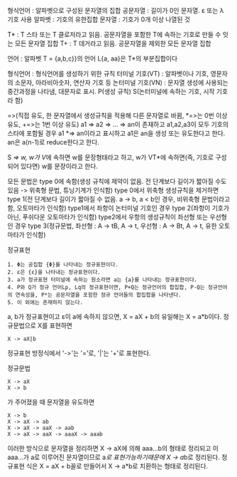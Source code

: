형식언어 : 알파벳으로 구성된 문자열의 집합
공문자열 : 길이가 0인 문자열. ε 또는 λ 기호 사용
알파벳 : 기호의 유한집합
문자열 : 기호가 0개 이상 나열된 것

T* : T 스타 또는 T 클로저라고 읽음. 공문자열을 포함한 T에 속하는 기호로 만들 수 잇는 모든 문자열 집합
T+ : T 데거라고 읽음. 공문자열을 제외한 모든 문자열 집합

언어 : 알파벳 T = {a,b,c}}의 언어 L{a, aa}은 T*의 부분집합이다

형식언어 : 형식언어를 생성하기 위한 규칙
터미널 기호(VT) : 알파벳이나 기호, 영문자의 소문자, 아라비아숫자, 연산자 기호 등
논터미널 기호(VN) : 문자열 생성에 사용되는 중간과정을 나타냄, 대문자로 표시.
P(생성 규칙)
S(논터미널에 속하는 기호, 시작 기호라 함)

=>(직접 유도, 한 문자열에서 생성규칙을 적용해 다른 문자열로 바뀜, *=>는 0번  이상유도, +=>는 1번 이상 유도)
a1 => a2 => ... => an이 존재하고 a1,a2,a3이 모두 기호의 스타에 포함될 경우 a1 *=> an이라고 표시하고 a1은 an을 생성 또는 유도한다고 한다. an은 a(n-1)로 reduce한다고 한다.

S *=> w, w가 V*에 속하면 w를 문장형태라고 하고, w가 VT*에 속하면(즉, 기호로 구성되어 있다면) w를 문장이라고 한다.

모든 문법은 type 0에 속함(생성 규칙에 제약이 없음. 전 단계보다 길이가 짧아질 수도 있음 -> 위축형 문법, 튜닝기계가 인식함)
type 0에서 위축형 생성규칙을 제거하면 type 1(전 단계보다 길이가 짧아질 수 없음. a -> b, a < b인 경우, 비위축형 문법이라고함, 오토마타가 인식함)
type1에서 좌항이 논터미널 기호인 경우 type 2(좌항이 기호가 아닌, 푸쉬다운 오토마타가 인식함)
type2에서 우항의 생성규칙이 좌선형 또는 우선형인 경우 type 3(정규문법, 좌선형 : A -> tB, A -> t, 우선형 : A -> Bt, A -> t, 유한 오토마타가 인식함)

정규표현

    1. Φ는 공집합 {Φ}를 나타내는 정규표현이다.
    2. ε은 {ε}을 나타내는 정규표현이다.
    3. a가 정규표현 터미널에 속하는 원소라면 a는 {a}를 나타내는 정규표현이다.
    4. P와 Q가 정규 언어Lp, Lq의 정규표현이면, P+Q는 정규언어의 합집합, P·Q는 정규언어의 연속성을, P*는 공문자열을 포함한 정규 언어들의 합집합을 나타낸다.
    5. 이 외에는 존재하지 않는다.

a, b가 정규표현이고 ε이 a에 속하지 않으면, X = aX + b의 유일해는 X = a*b이다.
정규문법으로 X를 표현하면
    
    X -> aX|b

정규표현 방정식에서 
'->'는 '='로, '|'는 '+'로 표현한다.

정규문법 

    X -> aX
    X -> b

가 주어졌을 때 문자열을 유도하면

    X -> b
    X -> aX -> ab
    X -> aX -> aaX -> aab
    X -> aX -> aaX -> aaaX -> aaab

이러한 방식으로 문자열을 정리하면 X -> aX에 의해 aaa...b의 형태로 정리되고
이 aaa...가 a로 이루어진 문자열이므로 a*로 표현가능하기때문에
X -> a*b로 정리된다.
정규표현 식은 X = aX + b꼴로 만들어서 X -> a*b로 치환하는 형태로 정리된다.